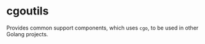 # cgoutils
Provides common support components, which uses `cgo`, to be used in other Golang projects.
